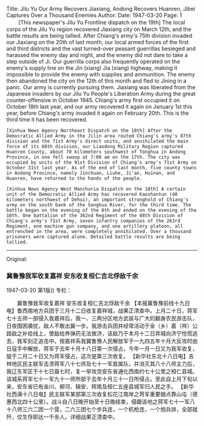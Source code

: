 Title: Jilu Yu Our Army Recovers Jiaxiang, Andong Recovers Huanren, Jibei Captures Over a Thousand Enemies
Author:
Date: 1947-03-20
Page: 1
　　
    [This newspaper's Jilu Yu Frontline dispatch on the 19th] The local corps of the Jilu Yu region recovered Jiaxiang city on March 12th, and the battle results are being tallied. After Chiang's army's 75th division invaded our Jiaxiang on the 20th of last month, our local armed forces of the first and third districts and the vast turned-over peasant guerrillas besieged and harassed the enemy day and night, and the enemy did not dare to take a step outside of Ji. Our guerrilla corps also frequently operated on the enemy's supply line on the Jin (xiang) Jia (xiang) highway, making it impossible to provide the enemy with supplies and ammunition. The enemy then abandoned the city on the 12th of this month and fled to Jining in a panic. Our army is currently pursuing them. Jiaxiang was liberated from the Japanese invaders by our Jilu Yu People's Liberation Army during the great counter-offensive in October 1945. Chiang's army first occupied it on October 18th last year, and our army recovered it again on January 1st this year, before Chiang's army invaded it again on February 20th. This is the third time it has been recovered.

    [Xinhua News Agency Northeast Dispatch on the 18th] After the Democratic Allied Army in the Jilin area routed Chiang's army's 87th division and the 71st Army's direct units, and annihilated the main force of its 88th division, our Liaodong Military Region captured Huanren County, about 70 kilometers southwest of Tonghua in Andong Province, in one fell swoop at 7:00 am on the 17th. The city was occupied by units of the 91st Division of Chiang's army's 71st Army on October 31st last year. As of the end of last month, five county towns in Andong Province, namely Jinchuan, Liuhe, Ji'an, Huinan, and Huanren, have returned to the hands of the people.

    [Xinhua News Agency West Manchuria Dispatch on the 18th] A certain unit of the Democratic Allied Army has recovered Kaoshantun (40 kilometers northwest of Dehui), an important stronghold of Chiang's army on the south bank of the Songhua River, for the third time. The battle began on the evening of the 8th and ended on the evening of the 10th. One battalion of the 362nd Regiment of the 88th Division of Chiang's army's 71st Army, seven infantry companies of the 263rd Regiment, one machine gun company, and one artillery platoon, all entrenched in the area, were completely annihilated. Over a thousand prisoners were captured alone. Detailed battle results are being tallied.



<hr /> 

Original: 


### 冀鲁豫我军收复嘉祥  安东收复桓仁吉北俘敌千余

1947-03-20
第1版()
专栏：

　　冀鲁豫我军收复嘉祥
    安东收复桓仁吉北俘敌千余
    【本报冀鲁豫前线十九日电】鲁西南地方兵团于三月十二日收复嘉祥城，战果正清查中。上月二十日，蒋军七十五师一部侵入我嘉祥后，我一、三两分区地方武装与广大的翻身农民游击队，日夜围困袭扰，敌人不敢出冀一步。我游击兵团并经常活动于金（乡）嘉（祥）公路敌之补给线上，使敌给养弹药无法救济，该敌乃于本月十二日弃城向济宁怆慌逃去，我军刻正追击中。按嘉祥系我冀鲁豫人民解放军于一九四五年十月大反攻时由日寇手中解放，蒋军于去年十月十八日第一次侵占，今年一月一日又为我军收复，旋于二月二十日又为蒋军侵占，这次是第三次收复。
    【新华社东北十八日电】吉林地区民主联军击溃蒋军八十七师及七十一军直属队，并消灭其八十八师主力后，我辽东军区于十七日晨七时，复一举攻克安东省通化西南约七十公里之桓仁县城。该城系蒋军七十一军九十一师所部于去年十月三十一日所侵占。至此自上月下旬以来，安东省已有金川、柳河、辑安、辉南及桓仁五座县城军归人民之手。
    【新华社西满十八日电】民主联军某部第三次收复松花江南岸之蒋军重要据点靠山屯（德惠西北四十公里）。战斗自八日晚开始至十日晚结束，侵踞该地之蒋军七十一军八十八师三六二团一个营，二六三团七个步兵连，一个机枪连，一个炮兵排，全部就歼，仅生俘即达一千余人。详细战果正清查中。
